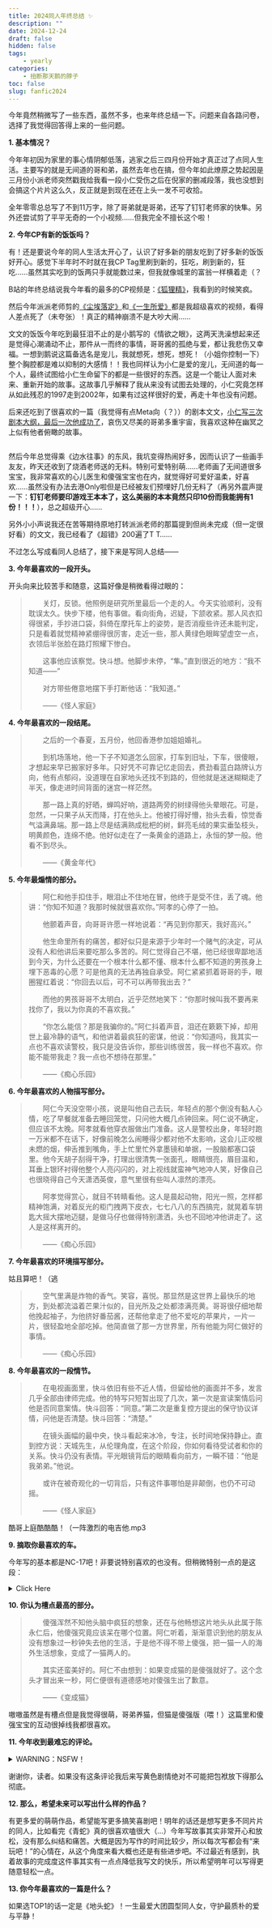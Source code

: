 ```yaml
---
title: 2024同人年终总结 ✨
description: ""
date: 2024-12-24
draft: false
hidden: false
tags: 
    - yearly
categories: 
    - 扭断那天鹅的脖子
toc: false
slug: fanfic2024
---
```


今年竟然稍微写了一些东西，虽然不多，也来年终总结一下。问题来自各路问卷，选择了我觉得回答得上来的一些问题。

**1. 基本情况？**

今年年初因为家里的事心情阴郁低落，逃家之后三四月份开始才真正过了点同人生活。主要写的就是无间道的哥和弟，虽然去年也在搞，但今年如此燎原之势起因是三月份小派老师突然戳我给我看一段小仁受伤之后在倪家的删减段落，我也没想到会搞这个片片这么久，反正就是到现在还在上头一发不可收拾。

全年零零总总写了不到11万字，除了哥弟就是哥弟，还写了钉钉老师家的快隼。另外还尝试剪了平平无奇的一个小视频……但我完全不擅长这个啦！

**2. 今年CP有新的饭饭吗？**

有！还是要说今年的同人生活太开心了，认识了好多新的朋友吃到了好多新的饭饭好开心。感觉下半年时不时就在我CP Tag里刷到新的，狂吃，刷到新的，狂吃……虽然其实吃到的饭两只手就能数过来，但我就像城里的富翁一样横着走（？

B站的年终总结说我今年看的最多的CP视频是：[《狐狸精》](https://www.bilibili.com/video/BV11kM3epETF/)，我看到的时候笑疯。

然后今年派派老师剪的[《尘埃落定》](https://www.bilibili.com/video/BV1jJHTefEB1)和[《一生所爱》](https://www.bilibili.com/video/BV1KqHjeuEy5)都是我超级喜欢的视频，看得人差点死了（未夸张）！真正的精神崩溃不是大吵大闹……

文文的饭饭今年吃到最狂泪不止的是小鹅写的《情欲之眼》，这两天洗澡想起来还是觉得心潮涌动不止，那件从一而终的事情，哥哥酱的孤绝与爱，都让我悲伤又幸福。一想到鹅说这篇备选名是宠儿，我就想死，想死，想死！（小姐你控制一下）整个胸腔都是难以抑制的大感情！！我也同样认为小仁是爱的宠儿，无间道的每一个人，最终试图给小仁生命留下的都是一些很好的东西。这是一个能让人面对未来、重新开始的故事。这故事几乎解释了我从来没有试图去处理的，小仁究竟怎样从如此残忍的1997走到2002年，如果有过这样很好的爱，再走十年也没有问题。

后来还吃到了很喜欢的一篇（我觉得有点Meta向（？））的剧本文文，[小仁写三次剧本大纲，最后一次他成功了](https://archiveofourown.org/works/60432454)，哀伤又尽美的哥弟多重宇宙，我喜欢这种在幽冥之上似有他者俯瞰的故事。

<img src="https://pub-219f59729cc7474d97beb0f99a13e6bd.r2.dev/picture/2024/12/006okC5ogy1hwv6xzo2daj32c02c01ky.jpg" alt="" class="float-img35">

然后今年总觉得乘《边水往事》的东风，我坑变得热闹好多，因而认识了一些画手友友，昨天还收到了烧酒老师送的无料。特别可爱特别萌……老师画了无间道很多宝宝，我非常喜欢的心儿医生和傻强宝宝也在内，就觉得好可爱好温柔，好喜欢……虽然没有办法去港Only啦但是已经被友们预埋好几份无料了（再另外震声提一下：**钉钉老师要印游戏王本本了，这么美丽的本本竟然只印10份而我能拥有1份！！！**），总之超级开心……

另外小小声说我还在苦等期待原地打转派派老师的那篇提到但尚未完成（但一定很好看）的文文，我已经看了《超错》200遍了T T……

不过怎么写成看同人总结了，接下来是写同人总结——

**3. 今年最喜欢的一段开头。**

开头向来比较苦手和随意，这篇好像是稍微看得过眼的：

> 　　关灯，反锁。他照例是研究所里最后一个走的人。今天实验顺利，没有耽误太久。快步下楼，他有事做。看向街角，迟疑，下颔收紧。那人风衣扣得很紧，手抄进口袋，斜倚在摩托车上的姿势，是否消瘦些许还未能判定，只是看着就觉精神紧绷得很厉害，走近一些，那人黄绿色眼眸望虚空一点，衣领后半张脸在路灯照耀下惨白。
>
>　　这事他应该察觉。快斗想。他脚步未停，“隼。”直到很近的地方：“我不知道——”
>
>　　对方带些倦意地摆下手打断他话：“我知道。”
>
> 　　——《怪人家庭》

**4. 今年最喜欢的一段结尾。**

> 　　之后的一个春夏，五月份，他回香港参加姐姐婚礼。
>
>　　到机场落地，他一下子不知道怎么回家，打车到旧址，下车，很傻眼，才想起来早已搬家好多年。只好凭不可靠记忆走回去，费劲看蓝白路牌认方向，他有点郁闷，没道理在自家地头还找不到路的，但他就是迷迷糊糊走了半天，像走进时间背面的迷宫一样茫然。
>
>　　那一路上真的好晒，蝉鸣好响，道路两旁的树绿得他头晕眼花。可是，忽然，一只果子从天而降，打在他头上。他被打得好懵，抬头去看，惊觉香气溢满鼻端。那一路上尽是结满熟成枇杷的树，鲜亮毛绒的果实垂坠枝头，明黄颜色，连绵不绝。他好似走在了一条黄金的道路上，永恒的梦一般。他看不到尽头。
>
>　　——《黄金年代》

**5. 今年最煽情的部分。**

>　　阿仁和他手扣住手，眼泪止不住地在冒，他终于是受不住，丢了魂。他讲：“你知不知道？我那时候就很喜欢你。”阿孝的心停了一拍。
>
>　　他颤着声音，向哥哥许愿一样地说着：“再见到你那天，我好高兴。”
>
>　　他生命里所有的痛苦，都好似只是来源于少年时一个赌气的决定，可从没有人和他讲后来要吃那么多苦的。阿仁觉得自己不堪，他已经很卑鄙地活到今天，为什么还要在一个根本什么都不懂、根本什么都不知道的男孩身上埋下恶毒的心愿？可是他真的无法再独自承受。阿仁紧紧抓着哥哥的手，眼圈猩红着说：“你回去以后，可不可以再带我出去？”
>
>　　而他的男孩哥哥不太明白，近乎茫然地笑下：“你那时候叫我不要再来找你了，我以为你真的不喜欢我。”
>
>　　“你怎么能信？那是我骗你的。”阿仁抖着声音，泪还在簌簌下掉，却用世上最冷静的语气，和他讲着最疯狂的密谋，他说：“你知道吗，我其实一点也不喜欢读警校，我只是没告诉你，那些训练很苦，我一样也不喜欢。你能不能带我走？我一点也不想待在那里。”
>
>　　——《痴心乐园》

**6. 今年最喜欢的人物描写部分。**

>　　阿仁今天没空带小孩，说是叫他自己去玩，年轻点的那个倒没有黏人心情，吃了早餐就准备去睡回笼觉，只问他大概几点钟回来。阿仁说不确定，但应该不太晚。阿孝就看他穿衣服做出门准备。这人是警校出身，年轻时跑一万米都不在话下，好像前晚怎么闹睡得少都对他不太影响，这会儿正咬根未燃的烟，伸舌推到嘴角，手上忙里忙外拿墨镜和单据，一股脑都塞口袋里。他今天胡子刮得干净，打理出很清隽一张面孔，眼睛很亮，眉目温和，耳垂上银环衬得他整个人亮闪闪的，对上视线就蛮神气地冲人笑，好像自己也很晓得自己今天潇洒英俊，意气里很有些叫人凛然的漂亮。
>
>　　阿孝觉得赏心，就目不转睛看他。这人是晨起动物，阳光一照，怎样都精神饱满，对着反光的柜门拽两下皮衣，七七八八的东西搞完，就晃着车钥匙大摇大摆地迈腿，是做马仔也做得特别潇洒，头也不回地冲他讲走了。这人是这样离开的。
>
>　　——《痴心乐园》

**7. 今年最喜欢的环境描写部分。**

姑且算吧！（逃

> 　　空气里满是炸物的香气。笑容，喜悦。那显然是这世界上最快乐的地方，到处都流溢着芒果汁似的，目光所及之处都漆满亮黄。哥哥很仔细地帮他挽起袖子，为他挤好番茄酱，还帮他拿走了他不爱吃的苹果片，一片一片，很轻盈地全部吃掉。他简直做了那一方世界里，所有他能为阿仁做好的事情。
>
>　　——《痴心乐园》

**8. 今年最喜欢的一段情节。**

>　　在电视画面里，快斗依旧有些不近人情，但留给他的画面并不多，发言几乎全部由律师完成。他的特写只短暂出现了几次，第一次是宣读案情后问他是否同意案情。快斗回答：“同意。”第二次是重复控方提出的保守协议详情，问他是否清楚。快斗回答：“清楚。”
>
>　　在镜头画幅的最中央，快斗看起来冰冷，专注，长时间地保持静止。直到控方说：天城先生，从伦理角度，在这个阶段，你如何看待受试者和你的关系。快斗仍没有表情。平光眼镜背后的眼睛看向前方，一瞬不错：“他是我弟弟。”他说。
>
>　　或许在被奇观化的一切背后，只有这件事哪怕是非颠倒，也仍不可动摇。
>
>　　——《怪人家庭》

酷哥上庭酷酷酷！（一阵激烈的电吉他.mp3

**9. 摘取你最喜欢的车。**

今年写的基本都是NC-17吧！非要说特别喜欢的也没有。但稍微特别一点的是这段：

<details>
    <summary>Click Here</summary>

> 　　他被操得真的疯了，哥哥的老二顶在他前列腺上碾，他眼前一阵阵发白，肚皮前面湿漉漉的一根，已经射到软软地歪在一边，精水淫水，又稀又白得混成一团，也流了很多到阿孝身上。而阿孝没太在意地仰头，被他夹得很舒服地喘，他叫得好听，人又漂亮，有一瞬间，像水里淌下一枝桃粉的杜鹃似的，哥哥眼神很乱，彻底动了情的样子。
>
>　　那样子太坦然、太漂亮了。陈永仁看得震悚，自天灵盖向下倏然一下全麻了，他忽然想：没意思。白活了。前面十年全给骗了。一半身体被哥哥操得发软，很舒服，里面很湿，很痒，全吃进去了也还是想要，阿仁兀自笑了一声：他真是傻的，才给骗了。这世上什么东西来了，都没有屁股里夹一根他哥哥的东西来得一半痛快。做好人，做好人能有这个痛快？他抖得停不下来，肚子里头腻滑一片，哥哥在他屁股里一股股地射出来，体液在甬道里不住地往下掉，阿仁一下夹紧了含住。看哥哥的眼角很湿，他就低下头去要接吻，像小动物一样，把湿漉漉的舌头一点一点地喂给哥哥。从一开始，就全都错了。
>
>　　——《丧家犬》

</details>

**10. 你认为槽点最高的部分。**

> 　　傻强浑然不知他头脑中疯狂的想象，还在与他畅想这片地头从此属于陈永仁后，他傻强究竟应该呆在哪个位置。阿仁听着，渐渐意识到他的朋友从没有想象过一秒钟失去他的生活，于是他不得不带上傻强，把一猫一人的海外生活想象，变成了一猫两人的。
>
>　　其实还蛮美好的。阿仁不由想到：如果变成猫的是傻强就好了。这个念头才冒出来一秒，阿仁便很有道德感地对傻强生出了歉意。
>
> 　　——《变成猫》

嗷嗷虽然是有槽点但是我觉得很萌，哥弟养猫，但猫是傻强版（喂！）这篇里和傻强宝宝的互动很掉线我都很喜欢。

**11. 今年收到最难忘的评论。**

<details>
    <summary>WARNING：NSFW！</summary>

> 　　看得我逼都湿了。

</details>

谢谢你，读者。如果没有这条评论我后来写黄色剧情绝对不可能把包袱放下得那么彻底。

**12. 那么，希望未来可以写出什么样的作品？**

有更多爱的萌萌作品，希望能写更多搞笑喜剧吧！明年的话还是想写更多不同片片的同人，比如看完《青蛇》真的很喜欢嗑很大（…）今年写故事其实非常开心和放松，没有那么纠结和痛苦。大概是因为写作的时间比较少，所以每次写都会有“来玩吧！”的心情在，从这个角度来看大概也还是有些进步吧。不过最近有感到，执着故事的完成度这件事其实有一点点降低我写文的快乐，所以希望明年可以写得更随意轻松一点。

**13. 你今年最喜欢的一篇是什么？**

如果选TOP1的话一定是《地头蛇》！一生最爱大团圆型同人女，守护最质朴的爱与平静！


